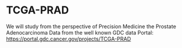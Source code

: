 # TCGA-PRAD
We will study from the perspective of Precision Medicine the 	Prostate Adenocarcinoma Data from the well known GDC data Portal: https://portal.gdc.cancer.gov/projects/TCGA-PRAD
